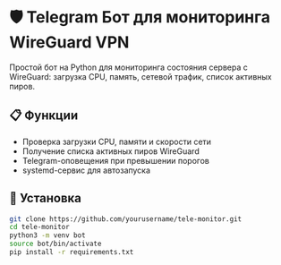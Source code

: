 # 🛡️ Telegram Бот для мониторинга WireGuard VPN

Простой бот на Python для мониторинга состояния сервера с WireGuard: загрузка CPU, память, сетевой трафик, список активных пиров.

## 📋 Функции

- Проверка загрузки CPU, памяти и скорости сети
- Получение списка активных пиров WireGuard
- Telegram-оповещения при превышении порогов
- systemd-сервис для автозапуска

## 🚀 Установка

```bash
git clone https://github.com/yourusername/tele-monitor.git
cd tele-monitor
python3 -m venv bot
source bot/bin/activate
pip install -r requirements.txt
